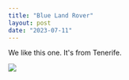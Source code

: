 ```yaml
---
title: "Blue Land Rover"
layout: post
date: "2023-07-11"
---
```


We like this one. It's from Tenerife.

![](/assets/images/2023/20230612_115102-1024x461.jpg)
